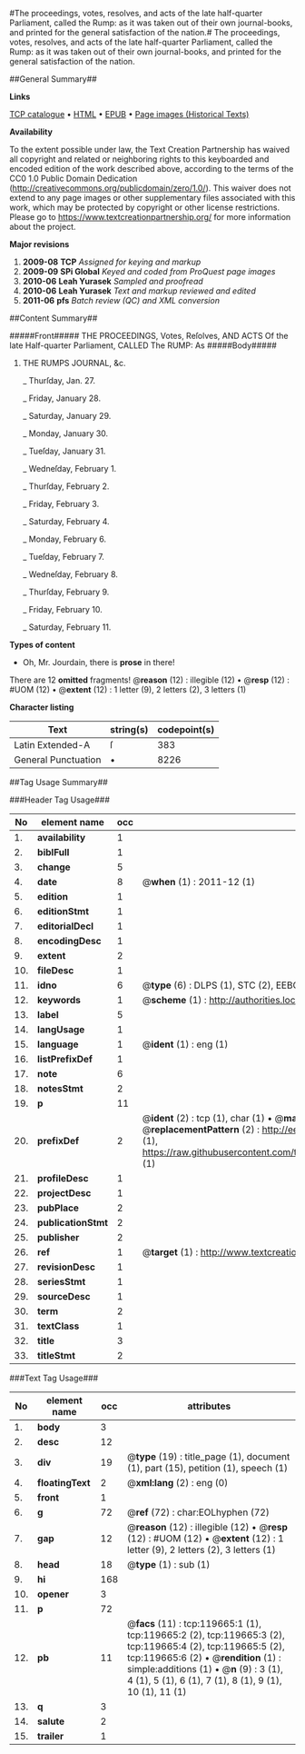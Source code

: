 #The proceedings, votes, resolves, and acts of the late half-quarter Parliament, called the Rump: as it was taken out of their own journal-books, and printed for the general satisfaction of the nation.#
The proceedings, votes, resolves, and acts of the late half-quarter Parliament, called the Rump: as it was taken out of their own journal-books, and printed for the general satisfaction of the nation.

##General Summary##

**Links**

[TCP catalogue](http://www.ota.ox.ac.uk/tcp/)  • 
[HTML](http://tei.it.ox.ac.uk/tcp/Texts-HTML/free/A91/A91054.html)  • 
[EPUB](http://tei.it.ox.ac.uk/tcp/Texts-EPUB/free/A91/A91054.epub) • 
[Page images (Historical Texts)](https://historicaltexts.jisc.ac.uk/eebo-99867358e)

**Availability**

To the extent possible under law, the Text Creation Partnership has waived all copyright and related or neighboring rights to this keyboarded and encoded edition of the work described above, according to the terms of the CC0 1.0 Public Domain Dedication (http://creativecommons.org/publicdomain/zero/1.0/). This waiver does not extend to any page images or other supplementary files associated with this work, which may be protected by copyright or other license restrictions. Please go to https://www.textcreationpartnership.org/ for more information about the project.

**Major revisions**

1. __2009-08__ __TCP__ *Assigned for keying and markup*
1. __2009-09__ __SPi Global__ *Keyed and coded from ProQuest page images*
1. __2010-06__ __Leah Yurasek__ *Sampled and proofread*
1. __2010-06__ __Leah Yurasek__ *Text and markup reviewed and edited*
1. __2011-06__ __pfs__ *Batch review (QC) and XML conversion*

##Content Summary##

#####Front#####
THE PROCEEDINGS, Votes, Reſolves, AND ACTS Of the late Half-quarter Parliament, CALLED The RUMP: As 
#####Body#####

1. THE RUMPS JOURNAL, &c.

    _ Thurſday, Jan. 27.

    _ Friday, January 28.

    _ Saturday, January 29.

    _ Monday, January 30.

    _ Tueſday, January 31.

    _ Wedneſday, February 1.

    _ Thurſday, February 2.

    _ Friday, February 3.

    _ Saturday, February 4.

    _ Monday, February 6.

    _ Tueſday, February 7.

    _ Wedneſday, February 8.

    _ Thurſday, February 9.

    _ Friday, February 10.

    _ Saturday, February 11.

**Types of content**

  * Oh, Mr. Jourdain, there is **prose** in there!

There are 12 **omitted** fragments! 
 @__reason__ (12) : illegible (12)  •  @__resp__ (12) : #UOM (12)  •  @__extent__ (12) : 1 letter (9), 2 letters (2), 3 letters (1)

**Character listing**


|Text|string(s)|codepoint(s)|
|---|---|---|
|Latin Extended-A|ſ|383|
|General Punctuation|•|8226|

##Tag Usage Summary##

###Header Tag Usage###

|No|element name|occ|attributes|
|---|---|---|---|
|1.|__availability__|1||
|2.|__biblFull__|1||
|3.|__change__|5||
|4.|__date__|8| @__when__ (1) : 2011-12 (1)|
|5.|__edition__|1||
|6.|__editionStmt__|1||
|7.|__editorialDecl__|1||
|8.|__encodingDesc__|1||
|9.|__extent__|2||
|10.|__fileDesc__|1||
|11.|__idno__|6| @__type__ (6) : DLPS (1), STC (2), EEBO-CITATION (1), PROQUEST (1), VID (1)|
|12.|__keywords__|1| @__scheme__ (1) : http://authorities.loc.gov/ (1)|
|13.|__label__|5||
|14.|__langUsage__|1||
|15.|__language__|1| @__ident__ (1) : eng (1)|
|16.|__listPrefixDef__|1||
|17.|__note__|6||
|18.|__notesStmt__|2||
|19.|__p__|11||
|20.|__prefixDef__|2| @__ident__ (2) : tcp (1), char (1)  •  @__matchPattern__ (2) : ([0-9\-]+):([0-9IVX]+) (1), (.+) (1)  •  @__replacementPattern__ (2) : http://eebo.chadwyck.com/downloadtiff?vid=$1&page=$2 (1), https://raw.githubusercontent.com/textcreationpartnership/Texts/master/tcpchars.xml#$1 (1)|
|21.|__profileDesc__|1||
|22.|__projectDesc__|1||
|23.|__pubPlace__|2||
|24.|__publicationStmt__|2||
|25.|__publisher__|2||
|26.|__ref__|1| @__target__ (1) : http://www.textcreationpartnership.org/docs/. (1)|
|27.|__revisionDesc__|1||
|28.|__seriesStmt__|1||
|29.|__sourceDesc__|1||
|30.|__term__|2||
|31.|__textClass__|1||
|32.|__title__|3||
|33.|__titleStmt__|2||


###Text Tag Usage###

|No|element name|occ|attributes|
|---|---|---|---|
|1.|__body__|3||
|2.|__desc__|12||
|3.|__div__|19| @__type__ (19) : title_page (1), document (1), part (15), petition (1), speech (1)|
|4.|__floatingText__|2| @__xml:lang__ (2) : eng (0)|
|5.|__front__|1||
|6.|__g__|72| @__ref__ (72) : char:EOLhyphen (72)|
|7.|__gap__|12| @__reason__ (12) : illegible (12)  •  @__resp__ (12) : #UOM (12)  •  @__extent__ (12) : 1 letter (9), 2 letters (2), 3 letters (1)|
|8.|__head__|18| @__type__ (1) : sub (1)|
|9.|__hi__|168||
|10.|__opener__|3||
|11.|__p__|72||
|12.|__pb__|11| @__facs__ (11) : tcp:119665:1 (1), tcp:119665:2 (2), tcp:119665:3 (2), tcp:119665:4 (2), tcp:119665:5 (2), tcp:119665:6 (2)  •  @__rendition__ (1) : simple:additions (1)  •  @__n__ (9) : 3 (1), 4 (1), 5 (1), 6 (1), 7 (1), 8 (1), 9 (1), 10 (1), 11 (1)|
|13.|__q__|3||
|14.|__salute__|2||
|15.|__trailer__|1||
